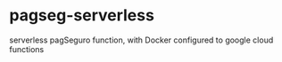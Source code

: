 # pagseg-serverless
serverless pagSeguro function, with Docker configured to google cloud functions
